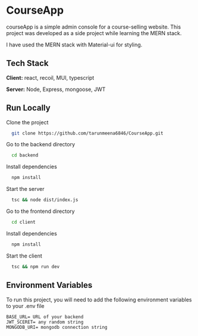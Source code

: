 
# CourseApp

courseApp is a simple admin console for a course-selling website. This project was developed as a side project while learning the MERN stack.

I have used the MERN stack with Material-ui for styling.


## Tech Stack

**Client:** react, recoil, MUI,
typescript

**Server:** Node, Express, mongoose, JWT 



## Run Locally

Clone the project

```bash
  git clone https://github.com/tarunmeena6846/CourseApp.git
```

Go to the backend directory

```bash
  cd backend
```

Install dependencies

```bash
  npm install
```

Start the server

```bash
  tsc && node dist/index.js
```

Go to the frontend directory

```bash
  cd client
```

Install dependencies

```bash
  npm install
```

Start the client

```bash
  tsc && npm run dev
```


## Environment Variables

To run this project, you will need to add the following environment variables to your .env file

    BASE_URL= URL of your backend
    JWT_SCERET= any random string
    MONGODB_URI= mongodb connection string
    

